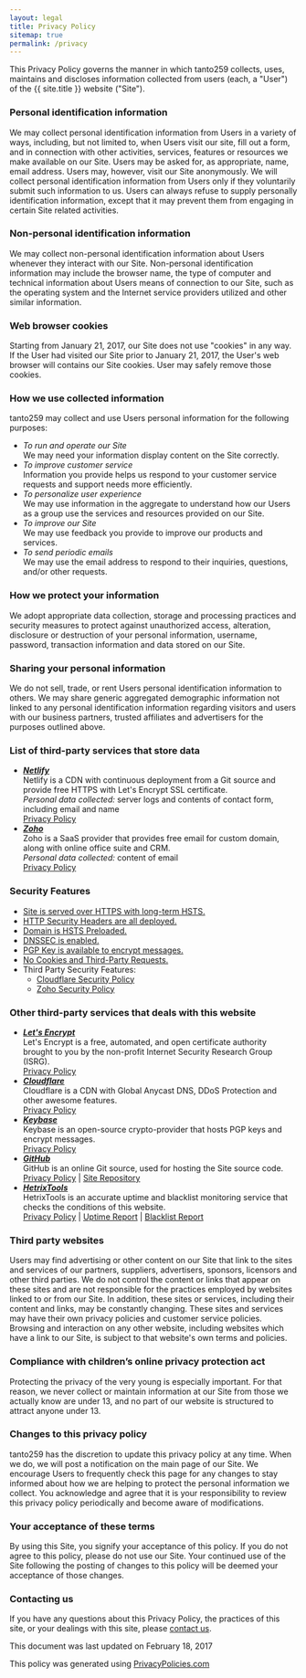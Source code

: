 ```yaml
---
layout: legal
title: Privacy Policy
sitemap: true
permalink: /privacy
---
```

<p>This Privacy Policy governs the manner in which tanto259 collects, uses, maintains and discloses information collected from users (each, a "User") of the {{ site.title }} website ("Site").</p>

<h3>Personal identification information</h3>
<p>We may collect personal identification information from Users in a variety of ways, including, but not limited to, when Users visit our site, fill out a form, and in connection with other activities, services, features or resources we make available on our Site. Users may be asked for, as appropriate, name, email address. Users may, however, visit our Site anonymously. We will collect personal identification information from Users only if they voluntarily submit such information to us. Users can always refuse to supply personally identification information, except that it may prevent them from engaging in certain Site related activities.</p>

<h3>Non-personal identification information</h3>
<p>We may collect non-personal identification information about Users whenever they interact with our Site. Non-personal identification information may include the browser name, the type of computer and technical information about Users means of connection to our Site, such as the operating system and the Internet service providers utilized and other similar information.</p>

<h3>Web browser cookies</h3>
<p>Starting from January 21, 2017, our Site does not use "cookies" in any way. If the User had visited our Site prior to January 21, 2017, the User's web browser will contains our Site cookies. User may safely remove those cookies.</p>

<h3>How we use collected information</h3>
<p>tanto259 may collect and use Users personal information for the following purposes:</p>
<ul>
  <li>
    <i>To run and operate our Site</i><br/>
    We may need your information display content on the Site correctly.
  </li>
  <li>
    <i>To improve customer service</i><br/>
    Information you provide helps us respond to your customer service requests and support needs more efficiently.
  </li>
  <li>
    <i>To personalize user experience</i><br/>
    We may use information in the aggregate to understand how our Users as a group use the services and resources provided on our Site.
  </li>
  <li>
    <i>To improve our Site</i><br/>
    We may use feedback you provide to improve our products and services.
  </li>
  <li>
    <i>To send periodic emails</i><br/>
    We may use the email address to respond to their inquiries, questions, and/or other requests. 
  </li>
</ul>

<h3>How we protect your information</h3>
<p>We adopt appropriate data collection, storage and processing practices and security measures to protect against unauthorized access, alteration, disclosure or destruction of your personal information, username, password, transaction information and data stored on our Site.</p>

<h3>Sharing your personal information</h3>
<p>We do not sell, trade, or rent Users personal identification information to others. We may share generic aggregated demographic information not linked to any personal identification information regarding visitors and users with our business partners, trusted affiliates and advertisers for the purposes outlined above. </p>

<h3>List of third-party services that store data</h3>
<p><ul>
	<li>
		<strong><i><a href="https://www.netlify.com" target="_blank" rel="noopener noreferrer">Netlify</a></i></strong><br/>
		Netlify is a CDN with continuous deployment from a Git source and provide free HTTPS with Let's Encrypt SSL certificate.<br/>
		<i>Personal data collected:</i> server logs and contents of contact form, including email and name<br/>
		<a href="https://www.netlify.com/privacy" target="_blank" rel="noopener noreferrer">Privacy Policy</a>
	</li>
	<li>
        <strong><i><a href="https://www.zoho.com" target="_blank" rel="noopener noreferrer">Zoho</a></i></strong><br/>
        Zoho is a SaaS provider that provides free email for custom domain, along with online office suite and CRM.<br/> 
        <i>Personal data collected:</i> content of email<br/>
        <a href="https://www.zoho.com/privacy.html" target="_blank" rel="noopener noreferrer">Privacy Policy</a>
    </li>
</ul></p>

<h3>Security Features</h3>
<p><ul>
	<li><a href="https://www.ssllabs.com/ssltest/analyze.html?d=tanto259.name" target="_blank" rel="noopener noreferrer">Site is served over HTTPS with long-term HSTS.</a></li>
	<li><a href="https://schd.io/p15" target="_blank" rel="noopener noreferrer">HTTP Security Headers are all deployed.</a></li>
	<li><a href="https://hstspreload.org/?domain=tanto259.name" target="_blank" rel="noopener noreferrer">Domain is HSTS Preloaded.</a></li>
	<li><a href="http://dnssec-debugger.verisignlabs.com/tanto259.name" target="_blank" rel="noopener noreferrer">DNSSEC is enabled.</a></li>
	<li><a href="https://tanto259.keybase.pub/publickey.html" target="_blank" rel="noopener noreferrer">PGP Key is available to encrypt messages.</a></li>
	<li><a href="https://bit.ly/2kg2vQC" target="_blank" rel="noopener noreferrer">No Cookies and Third-Party Requests.</a></li>
	<li>Third Party Security Features:<br/><ul>
		<li><a href="https://www.cloudflare.com/security-policy/" target="_blank" rel="noopener noreferrer">Cloudflare Security Policy</a></li>
		<li><a href="https://www.zoho.com/security.html" target="_blank" rel="noopener noreferrer">Zoho Security Policy</a></li>
	</ul></li>
</ul></p>

<h3>Other third-party services that deals with this website</h3>
<p><ul>
	<li>
		<strong><i><a href="https://letsencrypt.org" target="_blank" rel="noopener noreferrer">Let's Encrypt</a></i></strong><br/>
		Let's Encrypt is a free, automated, and open certificate authority brought to you by the non-profit Internet Security Research Group (ISRG).<br/>
		<a href="https://letsencrypt.org/privacy/" target="_blank" rel="noopener noreferrer">Privacy Policy</a>
	</li>
	<li>
		<strong><i><a href="https://www.cloudflare.com" target="_blank" rel="noopener noreferrer">Cloudflare</a></i></strong><br/>
		Cloudflare is a CDN with Global Anycast DNS, DDoS Protection and other awesome features.<br/> 
		<a href="https://www.cloudflare.com/security-policy/" target="_blank" rel="noopener noreferrer">Privacy Policy</a>
	</li>
	<li> 
		<strong><i><a href="https://keybase.io" target="_blank" rel="noopener noreferrer">Keybase</a></i></strong><br> 
		Keybase is an open-source crypto-provider that hosts PGP keys and encrypt messages.<br/> 
		<a href="https://keybase.io/docs/privacypolicy" target="_blank" rel="noopener noreferrer">Privacy Policy</a>
	</li>
	<li>
		<strong><i><a href="https://github.com" target="_blank" rel="noopener noreferrer">GitHub</a></i></strong><br/>
		GitHub is an online Git source, used for hosting the Site source code.<br/>
		<a href="https://github.com/site/privacy" target="_blank" rel="noopener noreferrer">Privacy Policy</a> | <a href="https://github.com/tanto259/tanto259.github.io" target="_blank" rel="noopener noreferrer">Site Repository</a>
	</li>
	<li>
		<strong><i><a href="https://hetrixtools.com" target="_blank" rel="noopener noreferrer">HetrixTools</a></i></strong><br/>
		HetrixTools is an accurate uptime and blacklist monitoring service that checks the conditions of this website.<br/>
		<a href="https://hetrixtools.com/privacy-policy/" target="_blank" rel="noopener noreferrer">Privacy Policy</a> | <a href="https://uptime.tanto259.name" target="_blank" rel="noopener noreferrer">Uptime Report</a> | <a href="https://blacklist.tanto259.name" target="_blank" rel="noopener noreferrer">Blacklist Report</a>
	</li>
</ul></p>

<h3>Third party websites</h3>
<p>Users may find advertising or other content on our Site that link to the sites and services of our partners, suppliers, advertisers, sponsors, licensors and other third parties. We do not control the content or links that appear on these sites and are not responsible for the practices employed by websites linked to or from our Site. In addition, these sites or services, including their content and links, may be constantly changing. These sites and services may have their own privacy policies and customer service policies. Browsing and interaction on any other website, including websites which have a link to our Site, is subject to that website's own terms and policies.</p>

<h3>Compliance with children’s online privacy protection act</h3>
<p>Protecting the privacy of the very young is especially important. For that reason, we never collect or maintain information at our Site from those we actually know are under 13, and no part of our website is structured to attract anyone under 13.</p>

<h3>Changes to this privacy policy</h3>
<p>tanto259 has the discretion to update this privacy policy at any time. When we do, we will post a notification on the main page of our Site. We encourage Users to frequently check this page for any changes to stay informed about how we are helping to protect the personal information we collect. You acknowledge and agree that it is your responsibility to review this privacy policy periodically and become aware of modifications.</p>

<h3>Your acceptance of these terms</h3>
<p>By using this Site, you signify your acceptance of this policy. If you do not agree to this policy, please do not use our Site. Your continued use of the Site following the posting of changes to this policy will be deemed your acceptance of those changes.</p>

<h3>Contacting us</h3>
<p>If you have any questions about this Privacy Policy, the practices of this site, or your dealings with this site, please <a href="{{ site.url }}/contact">contact us</a>.</p>

<p>This document was last updated on February 18, 2017</p>

<p>This policy was generated using <a href="http://privacypolicies.com" target="_blank" rel="noopener noreferrer">PrivacyPolicies.com</a></p>
<!-- Privacy policy generator from http://privacypolicies.com -->